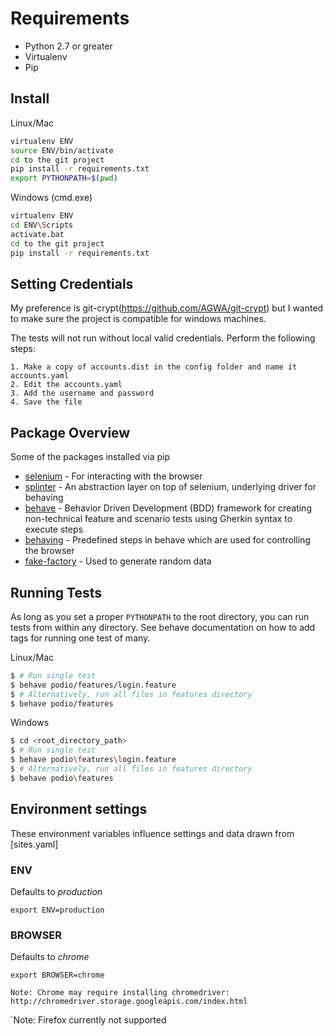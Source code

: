 # Requirements

* Python 2.7 or greater
* Virtualenv
* Pip

## Install

Linux/Mac
```bash
virtualenv ENV
source ENV/bin/activate
cd to the git project
pip install -r requirements.txt
export PYTHONPATH=$(pwd)
```

Windows (cmd.exe)
```bash
virtualenv ENV
cd ENV\Scripts
activate.bat
cd to the git project
pip install -r requirements.txt
```

## Setting Credentials

My preference is git-crypt(https://github.com/AGWA/git-crypt) but I wanted to make sure the project is compatible for windows machines.

The tests will not run without local valid credentials. Perform the following steps:

```
1. Make a copy of accounts.dist in the config folder and name it accounts.yaml
2. Edit the accounts.yaml
3. Add the username and password
4. Save the file
```

## Package Overview

Some of the packages installed via pip

* [selenium](https://selenium.googlecode.com/git/docs/api/py/api.html) - For interacting with the browser
* [splinter](http://splinter.cobrateam.info/) - An abstraction layer on top of selenium, underlying driver for behaving
* [behave](https://github.com/behave/behave) - Behavior Driven Development (BDD) framework for creating non-technical feature and scenario tests using Gherkin syntax to execute steps
* [behaving](https://github.com/ggozad/behaving) - Predefined steps in behave which are used for controlling the browser
* [fake-factory](https://github.com/joke2k/faker) - Used to generate random data


## Running Tests

As long as you set a proper `PYTHONPATH` to the root directory, you can run tests from within any directory. See behave documentation on how to add tags for running one test of many.

Linux/Mac

```bash
$ # Run single test
$ behave podio/features/login.feature
$ # Alternatively, run all files in features directory
$ behave podio/features
```

Windows
```bash
$ cd <root_directory_path>
$ # Run single test
$ behave podio\features\login.feature
$ # Alternatively, run all files in features directory
$ behave podio\features
```

## Environment settings

These environment variables influence settings and data drawn from [sites.yaml]

### ENV

Defaults to *production*

`export ENV=production`

### BROWSER

Defaults to *chrome*

`export BROWSER=chrome`

`Note: Chrome may require installing chromedriver:
http://chromedriver.storage.googleapis.com/index.html`

`Note: Firefox currently not supported

